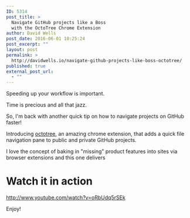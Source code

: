 ```yaml
---
ID: 5314
post_title: >
  Navigate GitHub projects like a Boss
  with the OctoTree Chrome Extension
author: David Wells
post_date: 2016-06-01 10:25:24
post_excerpt: ""
layout: post
permalink: >
  http://davidwells.io/navigate-github-projects-like-boss-octotree/
published: true
external_post_url:
  - ""
---
```

Speeding up your workflow is important.

Time is precious and all that jazz.

So, I'm back with another quick tip on how to navigate projects on GitHub faster!

Introducing <a href="https://chrome.google.com/webstore/detail/octotree/bkhaagjahfmjljalopjnoealnfndnagc?hl=en-US">octotree</a>, an amazing chrome extension, that adds a quick file navigation pane to public and private GitHub projects.

I love the concept of baking in "missing" product features into sites via browser extensions and this one delivers

# Watch it in action

http://www.youtube.com/watch?v=oRbUdq5rSEk

Enjoy!